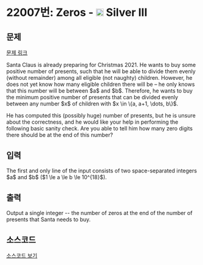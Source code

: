 # 22007번: Zeros - <img src="https://static.solved.ac/tier_small/8.svg" style="height:20px" /> Silver III

<!-- performance -->

<!-- 문제 제출 후 깃허브에 푸시를 했을 때 제출한 코드의 성능이 입력될 공간입니다.-->

<!-- end -->

## 문제

[문제 링크](https://boj.kr/22007)


<p>Santa Claus is already preparing for Christmas 2021. He wants to buy some positive number of presents, such that he will be able to divide them evenly (without remainder) among all eligible (not naughty) children. However, he does not yet know how many eligible children there will be – he only knows that this number will be between $a$ and $b$. Therefore, he wants to buy the minimum positive number of presents that can be divided evenly between any number $x$ of children with $x \in \{a, a+1, \dots, b\}$.</p>

<p>He has computed this (possibly huge) number of presents, but he is unsure about the correctness, and he would like your help in performing the following basic sanity check. Are you able to tell him how many zero digits there should be at the end of this number?</p>



## 입력


<p>The first and only line of the input consists of two space-separated integers $a$ and $b$ ($1 \le a \le b \le 10^{18}$).</p>



## 출력


<p>Output a single integer -- the number of zeros at the end of the number of presents that Santa needs to buy.</p>



## 소스코드

[소스코드 보기](Zeros.py)